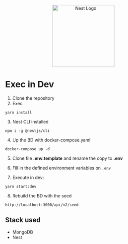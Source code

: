 <p align="center">
  <a href="http://nestjs.com/" target="blank"><img src="https://nestjs.com/img/logo-small.svg" width="200" alt="Nest Logo" /></a>
</p>

# Exec in Dev
1. Clone the repository
2. Exec
```
yarn install
```
3. Nest CLI installed
```
npm i -g @nestjs/cli
```

4. Up the BD with docker-compose.yaml
```
docker-compose up -d
```
5. Clone file __.env.template__ and rename the copy to __.env__

6. Fill in the defined environment variables on ```.env```

7. Execute in dev:
```
yarn start:dev
```

8. Rebuild the BD with the seed
```
http://localhost:3000/api/v2/seed
```

## Stack used
* MongoDB
* Nest
